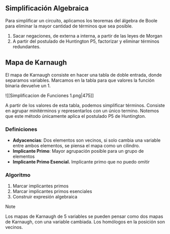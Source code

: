 ## Simplificación Algebraica

Para simplificar un circuito, aplicamos los teoremas del álgebra de Boole para eliminar la mayor cantidad de términos que sea posible.

1. Sacar negaciones, de externa a interna, a partir de las leyes de Morgan
2. A partir del postulado de Huntington P5, factorizar y eliminar términos redundantes.

## Mapa de Karnaugh

El mapa de Karnaugh consiste en hacer una tabla de doble entrada, donde separamos variables. Marcamos en la tabla para que valores la función binaria devuelve un $1$.

![[Simplificacion de Funciones 1.png|475]]

A partir de los valores de esta tabla, podemos simplificar términos. Consiste en agrupar minitérminos y representarlos con un único termino. Notemos que este método únicamente aplica el postulado P5 de Huntington.

### Definiciones

- **Adyacencias**: Dos elementos son vecinos, si solo cambia una variable entre ambos elementos, se piensa el mapa como un cilindro.
- **Implicante Primo**: Mayor agrupación posible para un grupo de elementos
- **Implicante Primo Esencial.** Implicante primo que no puedo omitir

### Algoritmo

1. Marcar implicantes primos
2. Marcar implicantes primos esenciales
3. Construir expresión algebraica

> [!note]
> Los mapas de Karnaugh de 5 variables se pueden pensar como dos mapas de Karnaugh, con una variable cambiada. Los homólogos en la posición son vecinos.
